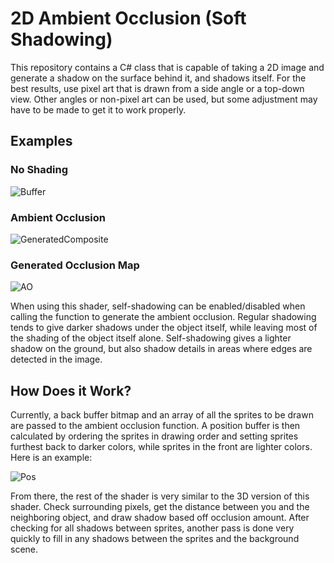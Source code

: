 # 2D Ambient Occlusion (Soft Shadowing)
This repository contains a C# class that is capable of taking a 2D image
and generate a shadow on the surface behind it, and shadows itself.
For the best results, use pixel art that is drawn from a side angle
or a top-down view. Other angles or non-pixel art can be used, but
some adjustment may have to be made to get it to work properly.

## Examples
### No Shading
![Buffer](https://github.com/STOL4S/2D-Ambient-Occlusion/assets/138336394/8a84c6a5-1337-4c0f-9e5c-1478543f6e12)
### Ambient Occlusion
![GeneratedComposite](https://github.com/STOL4S/2D-Ambient-Occlusion/assets/138336394/e0b49d0c-f49d-497f-bffd-157c99437447)
### Generated Occlusion Map
![AO](https://github.com/STOL4S/2D-Ambient-Occlusion/assets/138336394/15d2f804-8836-4157-89f3-845c1e3e494b)

When using this shader, self-shadowing can be enabled/disabled when calling the function to generate the ambient occlusion.
Regular shadowing tends to give darker shadows under the object itself, while leaving most of the shading of the object itself
alone. Self-shadowing gives a lighter shadow on the ground, but also shadow details in areas where edges are detected in the image.

## How Does it Work?
Currently, a back buffer bitmap and an array of all the sprites to be drawn are passed to the ambient occlusion function.
A position buffer is then calculated by ordering the sprites in drawing order and setting sprites furthest back to darker
colors, while sprites in the front are lighter colors. Here is an example:

![Pos](https://github.com/STOL4S/2D-Ambient-Occlusion/assets/138336394/4821d66d-a552-41cf-9440-45eaa45e2fed)

From there, the rest of the shader is very similar to the 3D version of this shader. Check surrounding pixels, get the distance
between you and the neighboring object, and draw shadow based off occlusion amount. After checking for all shadows between sprites,
another pass is done very quickly to fill in any shadows between the sprites and the background scene.
